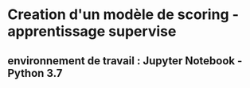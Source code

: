 # Creation d'un modèle de scoring - apprentissage supervise

  ## environnement de travail : Jupyter Notebook - Python 3.7
